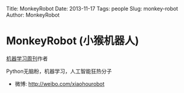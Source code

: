 Title: MonkeyRobot 
Date: 2013-11-17
Tags: people
Slug: monkey-robot 
Author: MonkeyRobot 

# MonkeyRobot (小猴机器人)

[机器学习周刊](ztl2004.github.io/MachineLearningWeekly/all_issues.html)作者

Python无脑粉，机器学习，人工智能狂热分子

- 微博:  http://weibo.com/xiaohourobot

